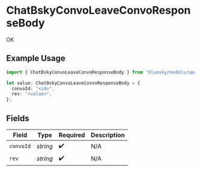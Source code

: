 # ChatBskyConvoLeaveConvoResponseBody

OK

## Example Usage

```typescript
import { ChatBskyConvoLeaveConvoResponseBody } from "bluesky/models/operations";

let value: ChatBskyConvoLeaveConvoResponseBody = {
  convoId: "<id>",
  rev: "<value>",
};
```

## Fields

| Field              | Type               | Required           | Description        |
| ------------------ | ------------------ | ------------------ | ------------------ |
| `convoId`          | *string*           | :heavy_check_mark: | N/A                |
| `rev`              | *string*           | :heavy_check_mark: | N/A                |